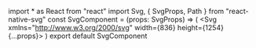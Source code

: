 import \* as React from "react"
import Svg, { SvgProps, Path } from "react-native-svg"
const SvgComponent = (props: SvgProps) => (
<Svg xmlns="http://www.w3.org/2000/svg" width={836} height={1254} {...props}>
<Path
      fill="#0A1825"
      d="M428.14 782.99c-5.69.55-17.62.96-26.5.89-42.66-.31-72.89-10.7-78.07-26.82-1.94-6.03-2.88-11.56-17.14-100.83l-3.72-23.26-6.28-4.48c-8.67-6.19-10.94-11.05-12.86-27.49-.81-6.88-2.84-24.16-4.52-38.41-1.68-14.25-3.05-27.08-3.05-28.5 0-4.5 5.43-14.34 10.45-18.95 8.52-7.83 26.6-14.81 49.52-19.13 12.56-2.36 35.25-4.99 43.28-5 3.98-.01 5.75-.4 5.75-1.28 0-.7-2.08-4.83-4.62-9.17-23.94-40.89-65.85-77.48-113.82-99.37-14.61-6.67-17.35-8.57-14.14-9.8 2.94-1.13 27.02 9.28 42.52 18.37 42.23 24.79 74.32 56.83 95.3 95.19.96 1.75 2.2 2.9 2.75 2.56 1.33-.83 1.33-51.99 0-64.01-2.56-23.07-8.67-46.61-16.23-62.5-3.2-6.73-5.62-10.07-11.65-16.06-8.91-8.86-16.96-13.17-38.11-20.45-13.37-4.61-29.16-12.22-35.74-17.24-3.19-2.44-4.04-2.59-13.09-2.39-11.33.25-18.96-1.46-27.11-6.09-7.48-4.23-17.91-14.92-21.75-22.27-6.96-13.31-11.06-32.52-11.4-53.5-.1-5.81.21-8.42.97-8.25.62.14 1.12-.2 1.12-.75s.91-1 2.03-1c2.94 0 34.44 13.37 39.32 16.69 8.02 5.45 17.4 15.95 21.07 23.58 4.41 9.2 5.43 13.88 6.64 30.63.98 13.59.98 13.6 4.21 16.4 7.87 6.83 25.26 15.22 48.23 23.25 7.71 2.7 17.38 7.97 24.31 13.26l3.31 2.52-.71-2.92c-.39-1.6-1.35-4.71-2.13-6.91-1.92-5.41-7.38-23.58-11.14-37-8.98-32.14-9.03-32.44-5.67-31.15 2.04.78 2.76 2.79 8.62 23.99 8.62 31.2 17.72 57.44 19.38 55.93.47-.42.52-.2.12.5-.4.69 1.06 5.64 3.25 11 3.55 8.69 11.82 33.86 13.71 41.73.59 2.48 1.11 1.02 3.02-8.5 1.26-6.33 3.76-15.99 5.55-21.47 3.49-10.71 16.51-37.65 24.9-51.53 5.4-8.93 7.08-14.78 8.53-29.68.69-7.18.69-7.19-2.89-11.56-4.43-5.41-9.06-15.18-11.25-23.76-1.24-4.84-1.52-8.92-1.11-16 1-17.19 7.01-29.43 21.63-44.09 5.27-5.27 12.49-11.64 16.07-14.15 9.63-6.78 25.53-14.7 28.13-14.01 2.15.56 2.16.69 1.48 18.65-1.56 41.54-3.34 54.02-9.61 67.41-5.62 12.02-17.56 24.04-28.68 28.88-6.75 2.94-7.28 3.8-7.31 11.68l-.01 4.88 12.78-12.38c20.49-19.84 46-40.55 48.69-39.52 3.01 1.15 1.4 3.43-7.22 10.24-13.45 10.61-33.95 29.26-42 38.19-6.85 7.59-8.72 10.25-6.1 8.62.72-.44.89-.27.45.45-.4.63-1.34 1.15-2.11 1.15-3.38 0-21.77 30.3-31.47 51.84-11.96 26.56-14.52 39.5-14.52 73.41 0 13.61-.34 24.75-.75 24.75s-.75 1.6-.75 3.56c0 2.12.4 3.31 1 2.94.55-.34 1-1.51 1-2.59 0-6.16 15.03-36.65 24.75-50.2 7.55-10.54 24.2-27.4 36.96-37.43 5.62-4.41 10-8.23 9.75-8.49-.25-.25.12-.46.84-.46.71 0 4.65-2.26 8.75-5.02 21.34-14.38 50.68-30.83 68.45-38.37 20-8.5 27.77-11.12 28.67-9.69.44.69.66 1.68.49 2.21-.16.53-5.44 3.04-11.73 5.58-54.85 22.18-111.4 61.21-134.43 92.78-14.93 20.46-24.72 40.19-28 56.39-1.8 8.88-3.35 24.79-2.42 24.79.37 0 2.4-2.14 4.51-4.75s8.84-9.7 14.96-15.75l11.13-11 1.25-7.85c2.52-15.84 6.78-24.5 16.31-33.14 21.66-19.64 46.71-22.89 91.7-11.89 10.15 2.49 19.2 4.92 20.11 5.41 1.43.76 1.51 1.43.56 4.57-2.31 7.64-34.69 35.12-51.61 43.8-15.17 7.79-23.76 8.86-58.5 7.29l-18-.82-7.57 7.32c-8.98 8.68-19.07 20.77-18.34 21.96.29.47 5.34.85 11.22.85 15.35.01 36.74 1.73 51.11 4.11 34.08 5.65 50.79 13.99 59.91 29.9 3.48 6.07 3.68 8.08 2.11 20.88-.58 4.73-2.59 22.43-4.45 39.31-2.69 24.32-3.83 31.54-5.46 34.74-1.77 3.46-7.01 8.43-14.25 13.5-.17.12-.31.21-.45.31-1.57 1.15-1.97 3.87-11.81 61.75-11.55 67.94-11.36 67.25-20.02 73.76-9.42 7.08-28.16 12.56-50.36 14.73Zm-40.37-8.01c26.68 2.4 64.14-2.3 79.92-10.02 10.59-5.18 11.82-7.51 15.21-28.96 1.08-6.88 5.15-31.3 9.04-54.28 3.88-22.99 7.06-42.28 7.06-42.87 0-.6-.79-.86-1.75-.58s-5.61 1.64-10.34 3.04c-21.42 6.32-46.29 9.15-80.41 9.14-35.3-.01-57.29-2.56-82.1-9.52-5.86-1.65-10.84-2.82-11.05-2.61-1.19 1.18 17.03 113.59 19.03 117.44 5.07 9.74 24.38 16.45 55.39 19.22ZM382 641.29c13.32.82 40.81.62 53.11-.38 34.2-2.78 67.65-11.49 77.58-20.21 4.63-4.07 5.86-6.83 7.18-16.2 1.43-10.1 5.12-46.93 5.12-51.22l.01-3.23-4.75 2.77c-25.71 14.98-61.51 21.64-116.25 21.61-50.32-.02-83.89-5.82-108.23-18.71-4.26-2.25-8.01-3.81-8.35-3.47-.72.72 5.26 53.52 6.69 59.01 1.8 6.96 6.25 10.65 20.03 16.63 13.29 5.77 44.79 11.99 67.86 13.4Zm-6.5-76.39c37.93 3.11 93.16-1.7 118.92-10.34 25.52-8.57 35.42-18.99 28.56-30.09-6-9.71-27.97-18.53-57-22.89-11.9-1.79-58.82-4.24-61.5-3.21-1.56.6-1.69 1.66-1.14 9.4.34 4.8 1.08 12.56 1.64 17.23.56 4.67.74 10.86.4 13.75-.58 4.99-.76 5.25-3.52 5.25-3.69 0-4.33-1.59-5.87-14.5-1.29-10.81-5.36-28.27-6.97-29.88-1.12-1.12-24.28.56-40.06 2.9-35.9 5.33-58.65 15.03-62.07 26.46-3.4 11.35 9.31 20.83 37.49 27.95 12.31 3.11 35.06 6.66 51.12 7.97Zm78.75-111.57c3.44.23 13.67.3 22.75.16 14.4-.23 17.48-.58 24.17-2.74 12.83-4.16 24.6-12.4 40.78-28.55 11.39-11.36 11.44-11.44 9-12.7-3.07-1.59-25.27-7.14-33.95-8.48-33.29-5.15-61.68 8.62-71.98 34.9-1.17 2.98-1.99 6.64-1.82 8.14l.3 2.74 6.5-3.98c14.17-8.67 25.72-13.95 47-21.45 11.58-4.08 12.59-4.28 13.75-2.69.69.94.92 2 .5 2.35-.41.36-6.06 2.55-12.55 4.88-6.49 2.32-15.71 6.02-20.48 8.22-9.64 4.43-30.22 16.65-30.22 17.95 0 .45 2.81 1.01 6.25 1.25Zm-9.23-185.58c-.03 1.73.15 1.68 6.68-2.17 14.51-8.56 23-21.67 26.32-40.65 1.6-9.14 2.55-50.76 1.19-52.12-2.38-2.38-24.15 12.04-33.61 22.25-10.82 11.69-15.51 22.2-16.31 36.54-.63 11.36.43 17.45 4.72 27.01 2.28 5.09 4.99 8.91 4.99 7.03 0-2.76 5.63-27.98 7.61-34.14 2.72-8.42 10.01-23.14 13.71-27.68 1.93-2.37 2.4-2.52 4.03-1.32 1.76 1.3 1.7 1.57-1.28 5.9-6.85 9.95-12.09 25.35-16.04 47.1-1.1 6.05-2.01 11.56-2.01 12.25ZM266.5 296.61c5.35 1.31 10.5 1.73 10.5.86 0-.29-3.66-4.68-8.14-9.75-9.1-10.3-16.83-20.86-20.43-27.91l-2.4-4.68 2.2-.7c1.55-.49 2.5-.19 3.23 1.03 6.87 11.49 21.43 29.19 27.68 33.64l3.1 2.2-.74-8.4c-.94-10.8-3.72-21.68-7.22-28.22-4.35-8.16-13.54-16.77-22.49-21.07-6.26-3.01-23.84-9.61-25.6-9.61-1.3 0 .78 23.47 2.75 31 5.58 21.33 20.04 37.35 37.56 41.61Z"
    />
<Path
      fill="#2F4C54"
      d="M376.84 463.43c-20.36-28.95-47.83-53.67-81.9-73.67-15.5-9.09-39.58-19.5-42.52-18.37-3.21 1.23-.47 3.13 14.14 9.8 34.38 15.69 65.65 38.93 89.41 65.89-2.86-3.09-4.97-4.91-5.61-4.67-8.02 3.08-14.86 4.04-28.86 4.06-12.52.02-16.41-.36-23.5-2.26-9.47-2.55-30.78-12.48-31.65-14.75-.31-.8-1.03-1.46-1.6-1.46-.56 0-2.98-1.8-5.37-4-2.38-2.2-4.21-4-4.05-4 .16 0-2-2.36-4.8-5.25-10.44-10.8-24.93-35.74-32.51-55.99-2.7-7.21-3.06-9.01-2.01-10.27 1.09-1.32 4.49-1.46 24.91-1.01 55.32 1.23 76.02 7.05 95.58 26.91 14.54 14.76 21.43 32.27 21.5 54.61l.03 10.5 6 7c3.89 4.53 8.45 10.59 12.81 16.93Zm91.31-94.38c27.57-22.35 64.55-44.36 100.78-59.01 6.29-2.54 11.57-5.05 11.73-5.58.17-.53-.05-1.52-.49-2.21-.9-1.43-8.67 1.19-28.67 9.69-17.77 7.54-47.11 23.99-68.45 38.37-4.1 2.76-8.04 5.02-8.75 5.02-.72 0-1.09.21-.84.46.25.25-3.85 3.83-9.19 8.05 7.69-6.18 9.94-10.33 13.61-23.62 5.88-21.3 19.2-37.3 39.62-47.59 12.22-6.16 38.46-11.78 63.71-13.65 7.86-.58 19.36-1.47 25.55-1.98 12.41-1.02 14.24-.74 14.24 2.21 0 5.52-14.11 32.35-24.19 46-24.67 33.38-45.72 46.12-78.47 47.49-14.6.61-26.06-.64-35.11-3.84l-.31-.11c-5.04-1.78-7.56-2.68-9.85-2.28-1.52.26-2.94 1.08-4.92 2.58Zm-75.84 17.49c-3.27-10.81-8.75-27.12-11.47-33.77-2.19-5.36-3.65-10.31-3.25-11 .4-.7.35-.92-.12-.5-1.66 1.51-10.76-24.73-19.38-55.93-5.86-21.2-6.58-23.21-8.62-23.99-3.36-1.29-3.31-.99 5.67 31.15 3.76 13.42 9.22 31.59 11.14 37 .78 2.2 1.74 5.31 2.13 6.91l.71 2.92-3.31-2.52c-6.93-5.29-16.6-10.56-24.31-13.26-2.51-.88-4.96-1.76-7.33-2.65 1.14.35 2.18.62 3.08.8 3.02.6 2.97.5-3.64-8.17-8.2-10.74-10.9-15.95-13.59-26.15-5.83-22.14-4.47-48.84 4.11-80.63 1.15-4.26 2.52-7.75 3.04-7.75s.68-.43.36-.95c-.98-1.59 3.21-3.26 5.33-2.12 1.02.54 6.28 5.62 11.67 11.28 20.12 21.11 37.57 48.27 41.94 65.25 2.03 7.89 2 27.8-.05 38.68-.86 4.6-2.94 12.86-4.62 18.36l-.22.71c-2.29 7.5-3.32 10.89-3.1 14.19.19 2.81 1.3 5.57 3.33 10.78 2.73 7.03 7.52 21.45 10.5 31.36Zm61.94 66.79c-3.44-.24-6.25-.8-6.25-1.25 0-1.3 20.58-13.52 30.22-17.95 4.77-2.2 13.99-5.9 20.48-8.22 6.49-2.33 12.14-4.52 12.55-4.88.42-.35.19-1.41-.5-2.35-1.16-1.59-2.17-1.39-13.75 2.69-21.28 7.5-32.83 12.78-47 21.45l-6.5 3.98-.3-2.74c-.17-1.5.65-5.16 1.82-8.14 10.3-26.28 38.69-40.05 71.98-34.9 8.68 1.34 30.88 6.89 33.95 8.48 2.44 1.26 2.39 1.34-9 12.7-16.18 16.15-27.95 24.39-40.78 28.55-6.69 2.16-9.77 2.51-24.17 2.74-9.08.14-19.31.07-22.75-.16Zm-9.23-185.58c0-.69.91-6.2 2.01-12.25 3.95-21.75 9.19-37.15 16.04-47.1 2.98-4.33 3.04-4.6 1.28-5.9-1.63-1.2-2.1-1.05-4.03 1.32-3.7 4.54-10.99 19.26-13.71 27.68-1.98 6.16-7.61 31.38-7.61 34.14 0 1.88-2.71-1.94-4.99-7.03-4.29-9.56-5.35-15.65-4.72-27.01.8-14.34 5.49-24.85 16.31-36.54 9.46-10.21 31.23-24.63 33.61-22.25 1.36 1.36.41 42.98-1.19 52.12-3.32 18.98-11.81 32.09-26.32 40.65-6.53 3.85-6.71 3.9-6.68 2.17Zm-5.5 39.59c3.81-5.68 6.8-9.34 7.97-9.34.77 0 1.71-.52 2.11-1.15.44-.72.27-.89-.45-.45-2.62 1.63-.75-1.03 6.1-8.62 8.05-8.93 28.55-27.58 42-38.19 8.62-6.81 10.23-9.09 7.22-10.24-2.69-1.03-28.2 19.68-48.69 39.52l-4.89 4.74 1.03-1.03c8.5-8.46 10.91-11.95 9.05-13.1-.46-.28-2.46.59-4.44 1.94-1.99 1.34-5.58 3.2-7.98 4.11-.2.08-.38.15-.57.23.69-.34 1.46-.68 2.34-1.07 11.12-4.84 23.06-16.86 28.68-28.88 3.85-8.21 6-16.09 7.45-30.54-.34 3.85-.67 6.92-.96 8.7-.77 4.65-1.24 8.62-1.05 8.8.19.19 5.23-.56 11.2-1.67 5.97-1.12 14.8-2.58 19.62-3.26 7.81-1.11 8.94-1.07 10.39.38 2.24 2.24.64 8.47-5.19 20.33-10.35 21.05-27.36 34.47-54.53 43.03-4.64 1.46-10.52 3.73-13.07 5.04-2.54 1.31-5.28 2.38-6.08 2.38-1.1 0-3.8 3.23-7.26 8.34Zm-35.75 137.93c-1.12 3.02-1.77 5.36-1.77 6.64 0 1.08-.45 2.25-1 2.59-.6.37-1-.82-1-2.94 0-1.96.34-3.56.75-3.56.17 0 .33-1.95.46-5.22.06 2.1.14 3.5.26 3.95.51 2.04.81 2.17 2.3-1.46ZM393 424.5c-.6-5.97-1.44-11.95-2.48-17.81 1.01 5.56 1.84 11.2 2.47 16.81 1.33 12.02 1.33 63.18 0 64.01-.55.34-1.79-.81-2.75-2.56-.35-.63-.69-1.27-1.05-1.89 1.67 2.62 3.02 4.44 3.39 4.44 1.37 0 1.71-50.18.42-63Zm37.13-15.5c1.4-2.05 2.86-4.11 4.37-6.18 4.12-5.66 9.32-11.55 15.39-17.54-7.19 7.35-13.87 15.4-19.76 23.72Zm-115.09-95.97c-9.83-4.51-17.32-8.87-21.77-12.73 3.85 3.34 12.71 8.36 21.77 12.73Zm172.78-116.76c.28-5.29.54-11.21.79-17.87.21-5.63.36-9.51.39-12.2v.67c.01 6.55-.5 18.19-1.18 29.4Zm-1.29-36.56c-1.93.15-6.55 2.07-11.81 4.74.17-.09.34-.18.52-.27 5.96-3.06 9.36-4.62 11.29-4.47Zm-69.09 257.07c-4.73 8.5-9.35 17.89-12.29 24.99 2.55-6.52 7.39-16.25 12.29-24.99Zm45.58-51.95c-5.26 4.19-11.14 9.48-16.74 14.98 5.82-5.76 11.73-11.12 16.37-14.7.13-.09.25-.19.37-.28Zm-9.24-186.92c-3.47 2.95-7.54 6.69-10.85 10 3.91-3.91 7.39-7.15 10.85-10Zm-78.89 293.83c1.92 2.91 3.75 5.86 5.49 8.82.68 1.17 1.33 2.33 1.92 3.4-1.92-3.46-4.65-7.96-7.41-12.22Zm29.64-89.23c-1 4.84-1.71 9.89-2.21 15.58.47-5.62 1.18-10.68 2.21-15.58ZM376.75 361c-1.54-3.24-2.89-5.69-4.55-8.03 1.66 2.34 3.02 4.79 4.56 8.03 1.11 2.33 2.18 4.82 3.22 7.46-1.03-2.61-2.11-5.1-3.23-7.46Zm52.76 37.07a85.96 85.96 0 0 0-2.76 3.64c-.75 1.04-1.52 2.17-2.32 3.39.81-1.25 1.59-2.39 2.32-3.41.79-1.11 1.72-2.33 2.76-3.62Zm13.77-116.87c-.2 1.31-.26 2.98-.27 5.17.01-2.21.06-3.87.27-5.17Z"
    />
<Path
      fill="#E3A377"
      d="M0 0h836v1254H0Zm428.14 782.99c22.2-2.17 40.94-7.65 50.36-14.73 8.66-6.51 8.47-5.82 20.02-73.76 9.84-57.88 10.24-60.6 11.81-61.75.14-.1.28-.19.45-.31 7.24-5.07 12.48-10.04 14.25-13.5 1.63-3.2 2.77-10.42 5.46-34.74 1.86-16.88 3.87-34.58 4.45-39.31 1.57-12.8 1.37-14.81-2.11-20.88-9.12-15.91-25.83-24.25-59.91-29.9-14.37-2.38-35.76-4.1-51.11-4.11-5.88 0-10.93-.38-11.22-.85-.73-1.19 9.36-13.28 18.34-21.96l7.57-7.32 18 .82c34.74 1.57 43.33.5 58.5-7.29 16.92-8.68 49.3-36.16 51.61-43.8.95-3.14.87-3.81-.56-4.57-.91-.49-9.96-2.92-20.11-5.41-44.99-11-70.04-7.75-91.7 11.89-9.53 8.64-13.79 17.3-16.31 33.14l-1.25 7.85-11.13 11c-6.12 6.05-12.85 13.14-14.96 15.75-2.11 2.61-4.14 4.75-4.51 4.75-.93 0 .62-15.91 2.42-24.79 2.94-14.56 11.16-31.97 23.63-50.21 5.89-8.32 12.57-16.37 19.76-23.72 5.44-5.36 11.57-10.81 18.26-16.23 1.98-1.5 3.4-2.32 4.92-2.58 2.29-.4 4.81.5 9.85 2.28l.31.11c9.05 3.2 20.51 4.45 35.11 3.84 32.75-1.37 53.8-14.11 78.47-47.49 10.08-13.65 24.19-40.48 24.19-46 0-2.95-1.83-3.23-14.24-2.21-6.19.51-17.69 1.4-25.55 1.98-25.25 1.87-51.49 7.49-63.71 13.65-20.42 10.29-33.74 26.29-39.62 47.59-3.67 13.29-5.92 17.44-13.61 23.62l-.56.44c-.23.18-.46.36-.69.55-.12.09-.24.19-.37.28-4.64 3.58-10.55 8.94-16.37 14.7-6.38 6.26-12.41 12.79-16.77 18.26a76.864 76.864 0 0 0-2.76 3.62c-.73 1.02-1.51 2.16-2.32 3.41-2.23 3.4-4.62 7.43-6.99 11.68-4.9 8.74-9.74 18.47-12.29 24.99-.51 1.24-.97 2.41-1.38 3.5-1.49 3.63-1.79 3.5-2.3 1.46-.12-.45-.2-1.85-.26-3.95.18-4.54.29-11.62.29-19.53 0-9.88.22-17.99.82-25.16.5-5.69 1.21-10.73 2.21-15.57v-.01c2.17-10.3 5.74-19.92 11.49-32.67 6.33-14.05 16.36-31.83 23.5-42.5 3.46-5.11 6.16-8.34 7.26-8.34.8 0 3.54-1.07 6.08-2.38 2.55-1.31 8.43-3.58 13.07-5.04 27.17-8.56 44.18-21.98 54.53-43.03 5.83-11.86 7.43-18.09 5.19-20.33-1.45-1.45-2.58-1.49-10.39-.38-4.82.68-13.65 2.14-19.62 3.26-5.97 1.11-11.01 1.86-11.2 1.67-.19-.18.28-4.15 1.05-8.8.29-1.78.62-4.85.96-8.7.54-5.33.98-11.55 1.37-19v-.01c.68-11.2 1.19-22.84 1.18-29.39v-.67c.07-5.89-.39-6.07-1.87-6.45-.15-.04-.35-.06-.6-.04-1.93-.15-5.33 1.41-11.29 4.47-.18.09-.35.18-.52.27-5.27 2.68-11.19 6.12-15.72 9.31-1.33.93-3.17 2.4-5.22 4.15-3.46 2.85-6.94 6.09-10.85 10-14.62 14.66-20.63 26.9-21.63 44.09-.41 7.08-.13 11.16 1.11 16 2.19 8.58 6.82 18.35 11.25 23.76 3.58 4.37 3.58 4.38 2.89 11.56-1.45 14.9-3.13 20.75-8.53 29.68-8.39 13.88-21.41 40.82-24.9 51.53-1.79 5.48-4.29 15.14-5.55 21.47-1.91 9.52-2.43 10.98-3.02 8.5-.45-1.85-1.24-4.64-2.24-7.96-2.98-9.91-7.77-24.33-10.5-31.36-2.03-5.21-3.14-7.97-3.33-10.78-.22-3.3.81-6.69 3.1-14.19l.22-.71c1.68-5.5 3.76-13.76 4.62-18.36 2.05-10.88 2.08-30.79.05-38.68-4.37-16.98-21.82-44.14-41.94-65.25-5.39-5.66-10.65-10.74-11.67-11.28-2.12-1.14-6.31.53-5.33 2.12.32.52.16.95-.36.95s-1.89 3.49-3.04 7.75c-8.58 31.79-9.94 58.49-4.11 80.63 2.69 10.2 5.39 15.41 13.59 26.15 6.61 8.67 6.66 8.77 3.64 8.17-.9-.18-1.94-.45-3.08-.8-7.06-2.63-13.48-5.27-19.13-7.87-9.06-4.37-17.92-9.39-21.77-12.73-3.23-2.8-3.23-2.81-4.21-16.4-1.21-16.75-2.23-21.43-6.64-30.63-3.67-7.63-13.05-18.13-21.07-23.58-4.88-3.32-36.38-16.69-39.32-16.69-1.12 0-2.03.45-2.03 1s-.5.89-1.12.75c-.76-.17-1.07 2.44-.97 8.25.34 20.98 4.44 40.19 11.4 53.5 3.84 7.35 14.27 18.04 21.75 22.27 8.15 4.63 15.78 6.34 27.11 6.09 9.05-.2 9.9-.05 13.09 2.39 6.58 5.02 22.37 12.63 35.74 17.24 21.15 7.28 29.2 11.59 38.11 20.45 3.13 3.11 5.29 5.51 7.09 8.03 1.66 2.34 3.01 4.79 4.55 8.03 1.12 2.36 2.2 4.85 3.23 7.46 4.33 10.95 8 24.31 10.54 38.23A239.82 239.82 0 0 1 393 424.5c1.29 12.82.95 63-.42 63-.37 0-1.72-1.82-3.39-4.44-3.77-6.75-7.89-13.29-12.35-19.63-4.36-6.34-8.92-12.4-12.81-16.93l-6-7L358 429c-.07-22.34-6.96-39.85-21.5-54.61-19.56-19.86-40.26-25.68-95.58-26.91-20.42-.45-23.82-.31-24.91 1.01-1.05 1.26-.69 3.06 2.01 10.27 7.58 20.25 22.07 45.19 32.51 55.99 2.8 2.89 4.96 5.25 4.8 5.25-.16 0 1.67 1.8 4.05 4 2.39 2.2 4.81 4 5.37 4 .57 0 1.29.66 1.6 1.46.87 2.27 22.18 12.2 31.65 14.75 7.09 1.9 10.98 2.28 23.5 2.26 14-.02 20.84-.98 28.86-4.06.64-.24 2.75 1.58 5.61 4.67 7 7.93 13.34 16.18 18.92 24.66 2.76 4.26 5.49 8.76 7.41 12.22 1.59 2.92 2.7 5.26 2.7 5.77 0 .88-1.77 1.27-5.75 1.28-8.03.01-30.72 2.64-43.28 5-22.92 4.32-41 11.3-49.52 19.13-5.02 4.61-10.45 14.45-10.45 18.95 0 1.42 1.37 14.25 3.05 28.5 1.68 14.25 3.71 31.53 4.52 38.41 1.92 16.44 4.19 21.3 12.86 27.49l6.28 4.48 3.72 23.26c14.26 89.27 15.2 94.8 17.14 100.83 5.18 16.12 35.41 26.51 78.07 26.82 8.88.07 20.81-.34 26.5-.89ZM375.5 564.9c-16.06-1.31-38.81-4.86-51.12-7.97-28.18-7.12-40.89-16.6-37.49-27.95 3.42-11.43 26.17-21.13 62.07-26.46 15.78-2.34 38.94-4.02 40.06-2.9 1.61 1.61 5.68 19.07 6.97 29.88 1.54 12.91 2.18 14.5 5.87 14.5 2.76 0 2.94-.26 3.52-5.25.34-2.89.16-9.08-.4-13.75s-1.3-12.43-1.64-17.23c-.55-7.74-.42-8.8 1.14-9.4 2.68-1.03 49.6 1.42 61.5 3.21 29.03 4.36 51 13.18 57 22.89 6.86 11.1-3.04 21.52-28.56 30.09-25.76 8.64-80.99 13.45-118.92 10.34Zm-73.51 493.17c7.21 2.19 16.7.1 23.2-5.11 2.03-1.63 3.94-2.96 4.25-2.96.31 0 .56 1.57.56 3.5v3.5h11.02l-.26-43.75-.26-43.75-10.5-.6v17.05c0 9.38-.22 17.05-.49 17.05s-2.53-1.56-5.02-3.46c-11.24-8.57-25.62-7.02-35.13 3.79-5.81 6.6-7.7 13.3-7.16 25.49.33 7.55.93 10.67 2.72 14.18 3.9 7.65 9.81 12.85 17.07 15.07Zm-214.75-44.82-.26 43.75H99l.09-64.5 2.11 4c1.17 2.2 7.04 14.58 13.07 27.5 6.02 12.93 11.46 23.84 12.09 24.26.63.42 2.71.64 4.64.5.68-.05 1.23-.06 1.74-.2 2.6-.7 4.33-4.64 17.41-33.06 5.57-12.1 10.52-22.43 10.99-22.95.48-.53.86 13.43.86 31.75v32.7h11.02l-.52-87.5h-13.72l-6.68 15c-3.68 8.25-10.05 22.51-14.15 31.68-4.1 9.18-7.75 16.38-8.12 16-.37-.37-6.62-14.18-13.88-30.68-7.27-16.5-13.67-30.58-14.24-31.29-.7-.88-3.12-1.2-7.62-1l-6.59.29ZM266.5 296.61c-17.52-4.26-31.98-20.28-37.56-41.61-1.97-7.53-4.05-31-2.75-31 1.76 0 19.34 6.6 25.6 9.61 8.95 4.3 18.14 12.91 22.49 21.07 3.5 6.54 6.28 17.42 7.22 28.22l.74 8.4-3.1-2.2c-6.25-4.45-20.81-22.15-27.68-33.64-.73-1.22-1.68-1.52-3.23-1.03l-2.2.7 2.4 4.68c3.6 7.05 11.33 17.61 20.43 27.91 4.48 5.07 8.14 9.46 8.14 9.75 0 .87-5.15.45-10.5-.86ZM585 1058.37c4.18.79 13.76-.24 17.74-1.9 6.25-2.61 13.26-10.49 13.26-14.92 0-1.21-1.16-1.54-5.25-1.51-4.81.03-5.42.31-7.27 3.25-2.67 4.26-8.36 6.25-14.99 5.26-6.87-1.03-12.99-7.05-14-13.75-.38-2.56-.4-5.14-.03-5.73.43-.71 7.98-1.07 22.24-1.07h21.59l-.58-6.87c-1.43-17.05-11.54-27.13-27.21-27.13-12.12 0-19.84 5.16-25.41 17-2.27 4.83-2.59 6.78-2.59 16 0 9.49.27 11.05 2.82 16.24 3.91 7.97 11.15 13.54 19.68 15.13Zm-167.87-.82c8.04 2.61 15.74.52 22.32-6.07 1.92-1.91 3.72-3.48 4.02-3.48.29 0 .53 2.03.53 4.5v4.5h11v-62h-10.83l-.33 21.25c-.33 20.39-.43 21.38-2.67 24.52-6.7 9.39-20.76 9.37-25.9-.03-1.5-2.75-1.82-6.45-2.09-24.49l-.32-21.25h-11.02l.33 23.75c.31 22.07.49 24.03 2.49 27.75 2.99 5.55 7.32 9.39 12.47 11.05ZM216 995v62h10.89l.31-21.75c.27-19.92.47-21.98 2.3-24.43 7.07-9.49 21.09-8.84 26.25 1.22 2.12 4.12 2.25 5.6 2.25 24.67V1057h11v-22.13c0-24.72-.53-27.79-5.85-34.01-4.34-5.07-8.42-6.86-15.65-6.86-6.56 0-10.83 1.6-15.7 5.87-1.96 1.72-3.84 3.13-4.18 3.13-.34 0-.62-1.8-.62-4v-4Zm280 0v62h11v-21.35c0-20.5.09-21.49 2.25-24.65 6.9-10.11 20.92-9.07 26.5 1.97 2.11 4.17 2.25 5.71 2.25 24.24V1057h11.13l-.31-23.25c-.32-23.18-.33-23.27-3.08-28.5-3.71-7.03-8.99-10.5-16.86-11.07-7.36-.53-13.25 1.54-18.27 6.41l-3.61 3.51V995Zm207.5 63.35c3.11.78 12.55-.39 16.75-2.07 8.41-3.36 13.23-13.09 10.85-21.9-1.94-7.21-8.16-11.17-21.06-13.42-8.13-1.42-11.84-3.32-12.63-6.48-1.58-6.26 2.72-10.48 10.67-10.48 3.49 0 4.73.58 7.48 3.5 3.01 3.19 3.81 3.5 8.87 3.5 4.36 0 5.57-.34 5.57-1.55 0-4.69-7.19-12.37-13.55-14.47-2.23-.73-6.64-1.04-10.98-.76-12.65.81-20.47 7.6-20.47 17.77 0 9.27 4.46 14 15.66 16.62 13.75 3.21 15.64 3.92 17.63 6.57 2.61 3.5 1.69 8.95-1.9 11.3-6.2 4.06-16.69 2.2-20.1-3.56-1.56-2.64-2.23-2.92-7.01-2.92-4.66 0-5.28.24-5.28 2.05 0 5.33 7.26 13.17 13.74 14.83 2.07.53 4.66 1.19 5.76 1.47Zm-56 0c3.08.77 12.6-.38 16.49-2 4.72-1.96 7.91-5.07 10.12-9.85 4.38-9.49.66-18.79-9.12-22.85-1.92-.79-7-2.01-11.29-2.69-9.77-1.57-12.7-3.63-12.7-8.96 0-5.32 3.44-8 10.27-8 4.41 0 5.38.41 8.29 3.5 3.01 3.19 3.81 3.5 8.87 3.5 4.83 0 5.57-.26 5.57-1.92 0-2.72-5.89-10.11-9.93-12.47-2.39-1.4-5.8-2.11-11.48-2.39-7.38-.37-8.56-.16-13.48 2.44-7.37 3.88-9.43 6.91-9.9 14.6-.33 5.28-.03 6.77 1.96 9.69 3.27 4.82 7.34 6.89 16.99 8.64 13.55 2.46 15.84 3.92 15.84 10.12 0 4.14-2.51 7.08-7.12 8.32-6.58 1.77-14.31-.73-16.83-5.44-1.22-2.28-2.01-2.59-6.66-2.59-2.9 0-5.54.43-5.87.97-.96 1.55 3.07 8.46 6.91 11.83 1.95 1.71 5.24 3.55 7.31 4.08 2.07.53 4.66 1.19 5.76 1.47Zm-325.55-12.32c-5.12 2.61-14.12 2.58-19.1-.05-12.7-6.71-12.61-31.96.15-39.41 7.16-4.18 19.64-1.66 24.91 5.04 1.86 2.37 2.09 3.99 2.09 14.89 0 13.86-.81 15.83-8.05 19.53Zm42.05-39.92V1057h11v-50.92l8.25-.29 8.25-.29v-10l-16.77-.59.6-5.08c.98-8.21 4.53-11.83 11.6-11.83 2.47 0 2.88-.45 3.41-3.73.34-2.05.2-4.13-.29-4.62-.5-.5-3.59-.71-6.89-.47-10.98.8-17.96 8.32-18.96 20.47l-.44 5.25-4.63.3-4.63.3v10l4.75.3Zm106-37.21v88.1h11.02l-.26-43.75-.26-43.75ZM189 995v62h5.43c4.35 0 5.55-.36 6-1.79.67-2.1.57-55.88-.11-58.46-.36-1.4-1.56-1.75-5.89-1.75Zm416.98 23.25c.02 1.59-1.4 1.75-15.98 1.75-12.15 0-15.99-.3-15.98-1.25.05-2.47 3.77-9.3 6.38-11.7 3.78-3.49 13.65-4.07 18.41-1.08 3.22 2.02 7.12 8.7 7.17 12.28Zm-416.24-34.5c.9.69 3.13 1.25 4.95 1.25 4.4 0 7.31-2.99 7.31-7.5 0-6.17-6.33-9.54-12.11-6.44-4.23 2.26-4.32 9.53-.15 12.69Zm253.27-697.27v-.11c.01-2.19.07-3.86.27-5.17.45-2.75 1.63-3.94 4.7-5.44.19-.08.37-.15.57-.23 2.4-.91 5.99-2.77 7.98-4.11 1.98-1.35 3.98-2.22 4.44-1.94 1.86 1.15-.55 4.64-9.05 13.1l-1.03 1.03-7.89 7.64Z"
    />
<Path
      fill="#F7E6CE"
      d="M301.99 1058.07c-7.26-2.22-13.17-7.42-17.07-15.07-1.79-3.51-2.39-6.63-2.72-14.18-.54-12.19 1.35-18.89 7.16-25.49 9.51-10.81 23.89-12.36 35.13-3.79 2.49 1.9 4.75 3.46 5.02 3.46.27 0 .49-7.67.49-17.05V968.9l5.25.3 5.25.3.26 43.75.26 43.75H330v-3.5c0-1.93-.25-3.5-.56-3.5-.31 0-2.22 1.33-4.25 2.96-6.5 5.21-15.99 7.3-23.2 5.11Zm19.96-12.04c7.24-3.7 8.05-5.67 8.05-19.53 0-10.9-.23-12.52-2.09-14.89-5.27-6.7-17.75-9.22-24.91-5.04-12.76 7.45-12.85 32.7-.15 39.41 4.98 2.63 13.98 2.66 19.1.05Zm95.18 11.52c-5.15-1.66-9.48-5.5-12.47-11.05-2-3.72-2.18-5.68-2.49-27.75l-.33-23.75h11.02l.32 21.25c.27 18.04.59 21.74 2.09 24.49 5.14 9.4 19.2 9.42 25.9.03 2.24-3.14 2.34-4.13 2.67-24.52l.33-21.25H455v62h-11v-4.5c0-2.47-.24-4.5-.53-4.5-.3 0-2.1 1.57-4.02 3.48-6.58 6.59-14.28 8.68-22.32 6.07Zm167.87.82c-8.53-1.59-15.77-7.16-19.68-15.13-2.55-5.19-2.82-6.75-2.82-16.24 0-9.22.32-11.17 2.59-16 5.57-11.84 13.29-17 25.41-17 15.67 0 25.78 10.08 27.21 27.13l.58 6.87H596.7c-14.26 0-21.81.36-22.24 1.07-.37.59-.35 3.17.03 5.73 1.01 6.7 7.13 12.72 14 13.75 6.63.99 12.32-1 14.99-5.26 1.85-2.94 2.46-3.22 7.27-3.25 4.09-.03 5.25.3 5.25 1.51 0 4.43-7.01 12.31-13.26 14.92-3.98 1.66-13.56 2.69-17.74 1.9Zm20.98-40.12c-.05-3.58-3.95-10.26-7.17-12.28-4.76-2.99-14.63-2.41-18.41 1.08-2.61 2.4-6.33 9.23-6.38 11.7-.01.95 3.83 1.25 15.98 1.25 14.58 0 16-.16 15.98-1.75Zm41.52 40.1c-1.1-.28-3.69-.94-5.76-1.47s-5.36-2.37-7.31-4.08c-3.84-3.37-7.87-10.28-6.91-11.83.33-.54 2.97-.97 5.87-.97 4.65 0 5.44.31 6.66 2.59 2.52 4.71 10.25 7.21 16.83 5.44 4.61-1.24 7.12-4.18 7.12-8.32 0-6.2-2.29-7.66-15.84-10.12-9.65-1.75-13.72-3.82-16.99-8.64-1.99-2.92-2.29-4.41-1.96-9.69.47-7.69 2.53-10.72 9.9-14.6 4.92-2.6 6.1-2.81 13.48-2.44 5.68.28 9.09.99 11.48 2.39 4.04 2.36 9.93 9.75 9.93 12.47 0 1.66-.74 1.92-5.57 1.92-5.06 0-5.86-.31-8.87-3.5-2.91-3.09-3.88-3.5-8.29-3.5-6.83 0-10.27 2.68-10.27 8 0 5.33 2.93 7.39 12.7 8.96 4.29.68 9.37 1.9 11.29 2.69 9.78 4.06 13.5 13.36 9.12 22.85-2.21 4.78-5.4 7.89-10.12 9.85-3.89 1.62-13.41 2.77-16.49 2Zm56 0c-1.1-.28-3.69-.94-5.76-1.47-6.48-1.66-13.74-9.5-13.74-14.83 0-1.81.62-2.05 5.28-2.05 4.78 0 5.45.28 7.01 2.92 3.41 5.76 13.9 7.62 20.1 3.56 3.59-2.35 4.51-7.8 1.9-11.3-1.99-2.65-3.88-3.36-17.63-6.57-11.2-2.62-15.66-7.35-15.66-16.62 0-10.17 7.82-16.96 20.47-17.77 4.34-.28 8.75.03 10.98.76 6.36 2.1 13.55 9.78 13.55 14.47 0 1.21-1.21 1.55-5.57 1.55-5.06 0-5.86-.31-8.87-3.5-2.75-2.92-3.99-3.5-7.48-3.5-7.95 0-12.25 4.22-10.67 10.48.79 3.16 4.5 5.06 12.63 6.48 12.9 2.25 19.12 6.21 21.06 13.42 2.38 8.81-2.44 18.54-10.85 21.9-4.2 1.68-13.64 2.85-16.75 2.07Zm-616.26-45.1.26-43.75 6.59-.29c4.5-.2 6.92.12 7.62 1 .57.71 6.97 14.79 14.24 31.29 7.26 16.5 13.51 30.31 13.88 30.68.37.38 4.02-6.82 8.12-16 4.1-9.17 10.47-23.43 14.15-31.68l6.68-15h13.72l.26 43.75.26 43.75H162v-32.7c0-18.32-.38-32.28-.86-31.75-.47.52-5.42 10.85-10.99 22.95-15.68 34.05-15.05 32.95-19.15 33.26-1.93.14-4.01-.08-4.64-.5-.63-.42-6.07-11.33-12.09-24.26-6.03-12.92-11.9-25.3-13.07-27.5l-2.11-4-.05 32.25L99 1057H86.98l.26-43.75ZM189 1026v-31h5.43c4.33 0 5.53.35 5.89 1.75.68 2.58.78 56.36.11 58.46-.45 1.43-1.65 1.79-6 1.79H189v-31Zm27 0v-31h11v4c0 2.2.28 4 .62 4 .34 0 2.22-1.41 4.18-3.13 4.87-4.27 9.14-5.87 15.7-5.87 7.23 0 11.31 1.79 15.65 6.86 5.32 6.22 5.85 9.29 5.85 34.01V1057h-11v-20.29c0-19.07-.13-20.55-2.25-24.67-5.16-10.06-19.18-10.71-26.25-1.22-1.83 2.45-2.03 4.51-2.3 24.43l-.31 21.75H216v-31Zm148 5.55v-25.44l-4.75-.31-4.75-.3v-10l4.63-.3 4.63-.3.44-5.25c1-12.15 7.98-19.67 18.96-20.47 3.3-.24 6.39-.03 6.89.47.49.49.63 2.57.29 4.62-.53 3.28-.94 3.73-3.41 3.73-7.07 0-10.62 3.62-11.6 11.83l-.6 5.08 8.39.3 8.38.29v10l-8.25.29-8.25.29V1057h-11v-25.45Zm106-18.6V968.9l5.25.3 5.25.3.26 43.75.26 43.75H470v-44.05Zm26 13.05v-31h11v9.1l3.61-3.51c5.02-4.87 10.91-6.94 18.27-6.41 7.87.57 13.15 4.04 16.86 11.07 2.75 5.23 2.76 5.32 3.08 28.5l.31 23.25H538v-19.79c0-18.53-.14-20.07-2.25-24.24-5.58-11.04-19.6-12.08-26.5-1.97-2.16 3.16-2.25 4.15-2.25 24.65V1057h-11v-31Zm-306.26-42.25c-4.17-3.16-4.08-10.43.15-12.69 5.78-3.1 12.11.27 12.11 6.44 0 4.51-2.91 7.5-7.31 7.5-1.82 0-4.05-.56-4.95-1.25Zm198.03-208.77c-31.01-2.77-50.32-9.48-55.39-19.22-2-3.85-20.22-116.26-19.03-117.44.21-.21 5.19.96 11.05 2.61 24.81 6.96 46.8 9.51 82.1 9.52 34.12.01 58.99-2.82 80.41-9.14 4.73-1.4 9.38-2.76 10.34-3.04.96-.28 1.75-.02 1.75.58 0 .59-3.18 19.88-7.06 42.87-3.89 22.98-7.96 47.4-9.04 54.28-3.39 21.45-4.62 23.78-15.21 28.96-15.78 7.72-53.24 12.42-79.92 10.02ZM382 641.29c-23.07-1.41-54.57-7.63-67.86-13.4-13.78-5.98-18.23-9.67-20.03-16.63-1.43-5.49-7.41-58.29-6.69-59.01.34-.34 4.09 1.22 8.35 3.47 24.34 12.89 57.91 18.69 108.23 18.71 54.74.03 90.54-6.63 116.25-21.61l4.75-2.77-.01 3.23c0 4.29-3.69 41.12-5.12 51.22-1.32 9.37-2.55 12.13-7.18 16.2-9.93 8.72-43.38 17.43-77.58 20.21-12.3 1-39.79 1.2-53.11.38Z"
    />
</Svg>
)
export default SvgComponent
